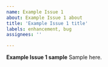 ```yaml
---
name: Example Issue 1
about: Example Issue 1 about
title: 'Example Issue 1 title'
labels: enhancement, bug
assignees: ''

---
```


**Example Issue 1 sample**
Sample here.
